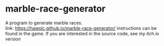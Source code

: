 # marble-race-generator
A program to generate marble races.  
link: https://hawslc.github.io/marble-race-generator/
instructions can be found in the game. 
If you are interested in the source code, see my itch.io version

